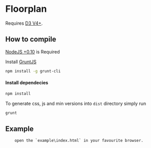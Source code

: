 # Floorplan 





Requires [D3 V4+](V4.13.0).

## How to compile

[NodeJS +0.10](http://nodejs.org) is Required

Install [GruntJS](http://gruntjs.com/getting-started)
```bash
npm install -g grunt-cli
```

#### Install dependecies

```bash
npm install
```

To generate css, js and min versions into `dist` directory simply run  

```bash
grunt
```

## Example

```
    open the `example\index.html` in your favourite browser.
```

